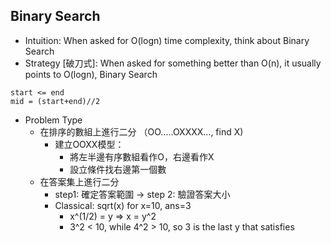 ## Binary Search
  - Intuition: When asked for O(logn) time complexity, think about Binary Search
  - Strategy [破刀式]: When asked for something better than O(n), it usually points to O(logn), Binary Search
  
  ```
  start <= end
  mid = (start+end)//2
  ```
  - Problem Type
    - 在排序的數組上進行二分 （OO.....OXXXX..., find X) 
      - 建立OOXX模型：
        - 將左半邊有序數組看作O，右邊看作X
        - 設立條件找右邊第一個數
    - 在答案集上進行二分
      - step1: 確定答案範圍 -> step 2: 驗證答案大小
      - Classical: sqrt(x) for x=10, ans=3
        - x^(1/2) = y => x = y^2
        - 3^2 < 10, while 4^2 > 10, so 3 is the last y that satisfies
            
      
 

